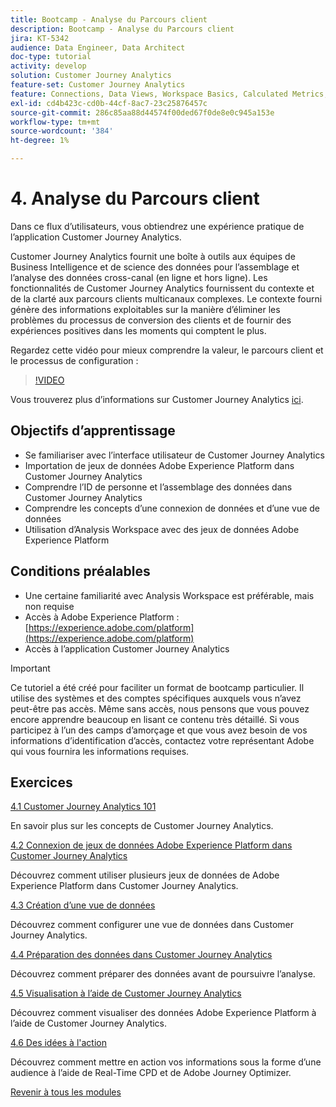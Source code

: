 ```yaml
---
title: Bootcamp - Analyse du Parcours client
description: Bootcamp - Analyse du Parcours client
jira: KT-5342
audience: Data Engineer, Data Architect
doc-type: tutorial
activity: develop
solution: Customer Journey Analytics
feature-set: Customer Journey Analytics
feature: Connections, Data Views, Workspace Basics, Calculated Metrics, Visualizations, Audiences
exl-id: cd4b423c-cd0b-44cf-8ac7-23c25876457c
source-git-commit: 286c85aa88d44574f00ded67f0de8e0c945a153e
workflow-type: tm+mt
source-wordcount: '384'
ht-degree: 1%

---
```


# 4. Analyse du Parcours client

Dans ce flux d’utilisateurs, vous obtiendrez une expérience pratique de l’application Customer Journey Analytics.

Customer Journey Analytics fournit une boîte à outils aux équipes de Business Intelligence et de science des données pour l’assemblage et l’analyse des données cross-canal (en ligne et hors ligne). Les fonctionnalités de Customer Journey Analytics fournissent du contexte et de la clarté aux parcours clients multicanaux complexes. Le contexte fourni génère des informations exploitables sur la manière d’éliminer les problèmes du processus de conversion des clients et de fournir des expériences positives dans les moments qui comptent le plus.

Regardez cette vidéo pour mieux comprendre la valeur, le parcours client et le processus de configuration :

>[!VIDEO](https://video.tv.adobe.com/v/327188?quality=12&learn=on&enablevpops)

Vous trouverez plus d’informations sur Customer Journey Analytics [ici](https://spark.adobe.com/page/t62eiRu9l6iWJ/).

## Objectifs d’apprentissage

- Se familiariser avec l’interface utilisateur de Customer Journey Analytics
- Importation de jeux de données Adobe Experience Platform dans Customer Journey Analytics
- Comprendre l’ID de personne et l’assemblage des données dans Customer Journey Analytics
- Comprendre les concepts d’une connexion de données et d’une vue de données
- Utilisation d’Analysis Workspace avec des jeux de données Adobe Experience Platform

## Conditions préalables

- Une certaine familiarité avec Analysis Workspace est préférable, mais non requise
- Accès à Adobe Experience Platform : [https://experience.adobe.com/platform](https://experience.adobe.com/platform)
- Accès à l’application Customer Journey Analytics

>[!IMPORTANT]
>
>Ce tutoriel a été créé pour faciliter un format de bootcamp particulier. Il utilise des systèmes et des comptes spécifiques auxquels vous n’avez peut-être pas accès. Même sans accès, nous pensons que vous pouvez encore apprendre beaucoup en lisant ce contenu très détaillé. Si vous participez à l’un des camps d’amorçage et que vous avez besoin de vos informations d’identification d’accès, contactez votre représentant Adobe qui vous fournira les informations requises.

## Exercices

[4.1 Customer Journey Analytics 101](./ex1.md)

En savoir plus sur les concepts de Customer Journey Analytics.

[4.2 Connexion de jeux de données Adobe Experience Platform dans Customer Journey Analytics](./ex2.md)

Découvrez comment utiliser plusieurs jeux de données de Adobe Experience Platform dans Customer Journey Analytics.

[4.3 Création d’une vue de données](./ex3.md)

Découvrez comment configurer une vue de données dans Customer Journey Analytics.

[4.4 Préparation des données dans Customer Journey Analytics](./ex4.md)

Découvrez comment préparer des données avant de poursuivre l’analyse.

[4.5 Visualisation à l’aide de Customer Journey Analytics](./ex5.md)

Découvrez comment visualiser des données Adobe Experience Platform à l’aide de Customer Journey Analytics.

[4.6 Des idées à l&#39;action](./ex6.md)

Découvrez comment mettre en action vos informations sous la forme d’une audience à l’aide de Real-Time CPD et de Adobe Journey Optimizer.

[Revenir à tous les modules](../../overview.md)
